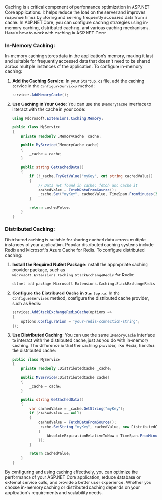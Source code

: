 Caching is a critical component of performance optimization in ASP.NET Core applications. It helps reduce the load on the server and improves response times by storing and serving frequently accessed data from a cache. In ASP.NET Core, you can configure caching strategies using in-memory caching, distributed caching, and various caching mechanisms. Here's how to work with caching in ASP.NET Core:

### In-Memory Caching:

In-memory caching stores data in the application's memory, making it fast and suitable for frequently accessed data that doesn't need to be shared across multiple instances of the application. To configure in-memory caching:

1. **Add the Caching Service**:
   In your `Startup.cs` file, add the caching service in the `ConfigureServices` method:

   ```csharp
   services.AddMemoryCache();
   ```

2. **Use Caching in Your Code**:
   You can use the `IMemoryCache` interface to interact with the cache in your code:

   ```csharp
   using Microsoft.Extensions.Caching.Memory;

   public class MyService
   {
       private readonly IMemoryCache _cache;

       public MyService(IMemoryCache cache)
       {
           _cache = cache;
       }

       public string GetCachedData()
       {
           if (!_cache.TryGetValue("myKey", out string cachedValue))
           {
               // Data not found in cache; fetch and cache it
               cachedValue = FetchDataFromSource();
               _cache.Set("myKey", cachedValue, TimeSpan.FromMinutes(30)); // Cache for 30 minutes
           }

           return cachedValue;
       }
   }
   ```

### Distributed Caching:

Distributed caching is suitable for sharing cached data across multiple instances of your application. Popular distributed caching systems include Redis and Microsoft's Azure Cache for Redis. To configure distributed caching:

1. **Install the Required NuGet Package**:
   Install the appropriate caching provider package, such as `Microsoft.Extensions.Caching.StackExchangeRedis` for Redis:

   ```bash
   dotnet add package Microsoft.Extensions.Caching.StackExchangeRedis
   ```

2. **Configure the Distributed Cache in `Startup.cs`**:
   In the `ConfigureServices` method, configure the distributed cache provider, such as Redis:

   ```csharp
   services.AddStackExchangeRedisCache(options =>
   {
       options.Configuration = "your-redis-connection-string";
   });
   ```

3. **Use Distributed Caching**:
   You can use the same `IMemoryCache` interface to interact with the distributed cache, just as you do with in-memory caching. The difference is that the caching provider, like Redis, handles the distributed cache:

   ```csharp
   public class MyService
   {
       private readonly IDistributedCache _cache;

       public MyService(IDistributedCache cache)
       {
           _cache = cache;
       }

       public string GetCachedData()
       {
           var cachedValue = _cache.GetString("myKey");
           if (cachedValue == null)
           {
               cachedValue = FetchDataFromSource();
               _cache.SetString("myKey", cachedValue, new DistributedCacheEntryOptions
               {
                   AbsoluteExpirationRelativeToNow = TimeSpan.FromMinutes(30)
               });
           }

           return cachedValue;
       }
   }
   ```

By configuring and using caching effectively, you can optimize the performance of your ASP.NET Core application, reduce database or external service calls, and provide a better user experience. Whether you choose in-memory caching or distributed caching depends on your application's requirements and scalability needs.